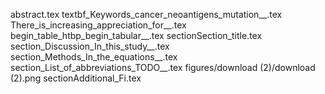 abstract.tex
textbf_Keywords_cancer_neoantigens_mutation__.tex
There_is_increasing_appreciation_for__.tex
begin_table_htbp_begin_tabular__.tex
sectionSection_title.tex
section_Discussion_In_this_study__.tex
section_Methods_In_the_equations__.tex
section_List_of_abbreviations_TODO__.tex
figures/download (2)/download (2).png
sectionAdditional_Fi.tex
